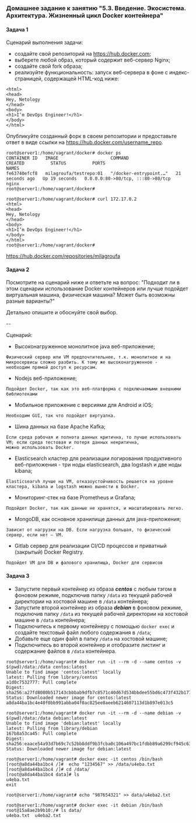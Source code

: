
### Домашнее задание к занятию "5.3. Введение. Экосистема. Архитектура. Жизненный цикл Docker контейнера"

#### Задача 1

Сценарий выполнения задачи:

- создайте свой репозиторий на https://hub.docker.com;
- выберете любой образ, который содержит веб-сервер Nginx;
- создайте свой fork образа;
- реализуйте функциональность:
запуск веб-сервера в фоне с индекс-страницей, содержащей HTML-код ниже:
```
<html>
<head>
Hey, Netology
</head>
<body>
<h1>I’m DevOps Engineer!</h1>
</body>
</html>
```
Опубликуйте созданный форк в своем репозитории и предоставьте ответ в виде ссылки на https://hub.docker.com/username_repo.

```
root@server1:/home/vagrant/docker# docker ps
CONTAINER ID   IMAGE                    COMMAND                  CREATED          STATUS          PORTS                               NAMES
fe63740efcf8   milagroufa/testrepo:01   "/docker-entrypoint.…"   21 seconds ago   Up 19 seconds   0.0.0.0:80->80/tcp, :::80->80/tcp   nginx
root@server1:/home/vagrant/docker#

root@server1:/home/vagrant/docker# curl 172.17.0.2
<html>
<head>
Hey, Netology
</head>
<body>
<h1>I’m DevOps Engineer!</h1>
</body>
</html>
root@server1:/home/vagrant/docker#

```

https://hub.docker.com/repositories/milagroufa


#### Задача 2

Посмотрите на сценарий ниже и ответьте на вопрос:
"Подходит ли в этом сценарии использование Docker контейнеров или лучше подойдет виртуальная машина, физическая машина? Может быть возможны разные варианты?"

Детально опишите и обоснуйте свой выбор.

--

Сценарий:

- Высоконагруженное монолитное java веб-приложение;
```
Физический сервер или VM предпочтительнее, т.к. монолитное и на микросервисы сложно разбить. К тому же высоконагруженное - 
необходим прямой доступ к ресурсам.
```
- Nodejs веб-приложение;
```
Подойдет Docker, так как это веб-платформа с подключаемыми внешними библиотеками
```
- Мобильное приложение c версиями для Android и iOS;
```
Необходим GUI, так что подойдет виртуалка.
```
- Шина данных на базе Apache Kafka;
```
Если среда рабочая и полнота данных критична, то лучше использовать VM; если среда тестовая и потеря данных некритична,
можно использовать Docker.
```
- Elasticsearch кластер для реализации логирования продуктивного веб-приложения - три ноды elasticsearch, два logstash и
две ноды kibana;
```
Elasticsearvh лучше на VM, отказоустойчивость решается на уровне кластера, kibana и logstash можно вынести в Docker.
```
- Мониторинг-стек на базе Prometheus и Grafana;
```
Подойдет Docker, так как данные не хранятся, и масштабировать легко.
```
- MongoDB, как основное хранилище данных для java-приложения;
```
Зависит от нагрузки на DB. Если нагрузка большая, то физический сервер, если нет – VM.
```
- Gitlab сервер для реализации CI/CD процессов и приватный (закрытый) Docker Registry.
```
Подойдет VM для DB и фалового хранилища, Docker для сервисов
```

#### Задача 3

- Запустите первый контейнер из образа ***centos*** c любым тэгом в фоновом режиме, подключив папку ```/data``` из текущей рабочей директории на хостовой машине в ```/data``` контейнера;
- Запустите второй контейнер из образа ***debian*** в фоновом режиме, подключив папку ```/data``` из текущей рабочей директории на хостовой машине в ```/data``` контейнера;
- Подключитесь к первому контейнеру с помощью ```docker exec``` и создайте текстовый файл любого содержания в ```/data```;
- Добавьте еще один файл в папку ```/data``` на хостовой машине;
- Подключитесь во второй контейнер и отобразите листинг и содержание файлов в ```/data``` контейнера.

```
root@server1:/home/vagrant# docker run -it --rm -d --name centos -v $(pwd)/data:/data centos:latest
Unable to find image 'centos:latest' locally
latest: Pulling from library/centos
a1d0c7532777: Pull complete
Digest: sha256:a27fd8080b517143cbbbab9dfb7c8571c40d67d534bbdee55bd6c473f432b177
Status: Downloaded newer image for centos:latest
a8da44ba1bc4e40f0bb991abba04f0ac825ee8aeeb6214607113d1b897e013c5

root@server1:/home/vagrant# docker run -it --rm -d --name debian -v $(pwd)/data:/data debian:latest
Unable to find image 'debian:latest' locally
latest: Pulling from library/debian
167b8a53ca45: Pull complete
Digest: sha256:eaace54a93d7b69c7c52bb8ddf9b3fcba0c106a497bc1fdbb89a6299cf945c63
Status: Downloaded newer image for debian:latest

```
```
root@server1:/home/vagrant# docker exec -it centos /bin/bash
[root@a8da44ba1bc4 /]#  echo "1234567" >> /data/u4eba.txt
[root@a8da44ba1bc4 /]# cd /data/
[root@a8da44ba1bc4 data]# ls
u4eba.txt
exit
```
```
root@server1:/home/vagrant# echo "987654321" >> data/u4eba2.txt
```
```
root@server1:/home/vagrant# docker exec -it debian /bin/bash
root@15a8ae2b9b10:/# ls data/
u4eba.txt  u4eba2.txt
```

